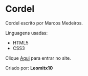 # Cordel

  Cordel escrito por Marcos Medeiros.
  
  Linguagens usadas:
 - HTML5
 - CSS3
  
  Clique <a href="https://leomitx10.github.io/Poema/" target="_blank">Aqui</a> para entrar no site.
  
  Criado por: <b>Leomitx10</b>

